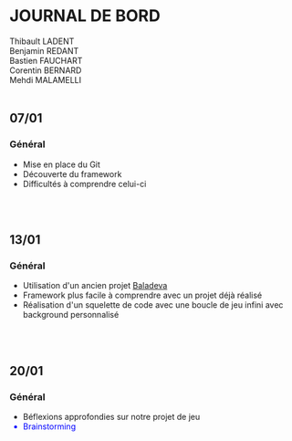 <h1><strong>JOURNAL DE BORD</strong></h1>
<p>

Thibault LADENT
<br/>
Benjamin REDANT
<br/>
Bastien FAUCHART
<br/>
Corentin BERNARD
<br/>
Mehdi MALAMELLI
<br/>
<br/>
<h2><strong>07/01</strong></h2>
<h3>Général</h3>
<p>
<ul>
<li>Mise en place du Git</li>
<li>Découverte du framework</li>
<li>Difficultés à comprendre celui-ci</li>
</ul>
</p>
<br/>
<br/>
<h2><strong>13/01</strong></h2>
<h3>Général</h3>
<p>
<ul>
<li>Utilisation d'un ancien projet <a href="https://github.com/arnaudcoj/l3s6_opendev_baladeva">Baladeva</a></li>
<li>Framework plus facile à comprendre avec un projet déjà réalisé</li>
<li>Réalisation d'un squelette de code avec une boucle de jeu infini avec background personnalisé</li>
</ul>
</p>
<br/>
<br/>
<h2><strong>20/01</strong></h2>
<h3>Général</h3>
<p>
<ul>
<li>Béflexions approfondies sur notre projet de jeu</li>
<li style="color:blue">Brainstorming</li>
</ul>
</p>
